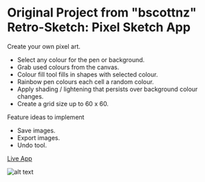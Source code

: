 # Original Project from "bscottnz" Retro-Sketch: Pixel Sketch App

Create your own pixel art.

- Select any colour for the pen or background.
- Grab used colours from the canvas.
- Colour fill tool fills in shapes with selected colour.
- Rainbow pen colours each cell a random colour.
- Apply shading / lightening that persists over background colour changes.
- Create a grid size up to 60 x 60.

Feature ideas to implement

- Save images.
- Export images.
- Undo tool.

[Live App](https://bscottnz.github.io/esketch/)
 
![alt text](https://raw.githubusercontent.com/bscottnz/esketch/main/retro.png "App Preview")
